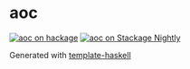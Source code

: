 # aoc
[![aoc on hackage](https://img.shields.io/hackage/v/aoc)](http://hackage.haskell.org/package/aoc)
[![aoc on Stackage Nightly](https://stackage.org/package/aoc/badge/nightly)](https://stackage.org/nightly/package/aoc)

Generated with [template-haskell](https://github.com/jonascarpay/template-haskell)
